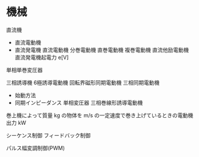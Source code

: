 # 機械

直流機
- 直流電動機
- 直流発電機
直流電動機
分巻電動機
直巻電動機
複巻電動機
直流他励電動機
直流発電機起電力 e[V]

単相単巻変圧器

三相誘導機
6極誘導電動機
回転界磁形同期電動機
三相同期電動機
- 始動方法
- 同期インピーダンス
単相変圧器
三相巻線形誘導電動機

巻上機によって質量  kg の物体を  m/s の一定速度で巻き上げているときの電動機出力 kW

シーケンス制御
フィードバック制御

パルス幅変調制御(PWM)
